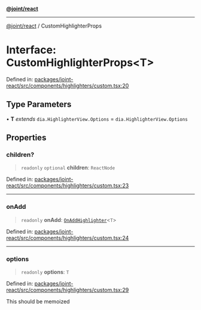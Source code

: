 [**@joint/react**](../README.md)

***

[@joint/react](../README.md) / CustomHighlighterProps

# Interface: CustomHighlighterProps\<T\>

Defined in: [packages/joint-react/src/components/highlighters/custom.tsx:20](https://github.com/samuelgja/joint/blob/a91832ea2262342cf7ec1914cdb61c5629371a80/packages/joint-react/src/components/highlighters/custom.tsx#L20)

## Type Parameters

• **T** *extends* `dia.HighlighterView.Options` = `dia.HighlighterView.Options`

## Properties

### children?

> `readonly` `optional` **children**: `ReactNode`

Defined in: [packages/joint-react/src/components/highlighters/custom.tsx:23](https://github.com/samuelgja/joint/blob/a91832ea2262342cf7ec1914cdb61c5629371a80/packages/joint-react/src/components/highlighters/custom.tsx#L23)

***

### onAdd

> `readonly` **onAdd**: [`OnAddHighlighter`](../type-aliases/OnAddHighlighter.md)\<`T`\>

Defined in: [packages/joint-react/src/components/highlighters/custom.tsx:24](https://github.com/samuelgja/joint/blob/a91832ea2262342cf7ec1914cdb61c5629371a80/packages/joint-react/src/components/highlighters/custom.tsx#L24)

***

### options

> `readonly` **options**: `T`

Defined in: [packages/joint-react/src/components/highlighters/custom.tsx:29](https://github.com/samuelgja/joint/blob/a91832ea2262342cf7ec1914cdb61c5629371a80/packages/joint-react/src/components/highlighters/custom.tsx#L29)

This should be memoized
